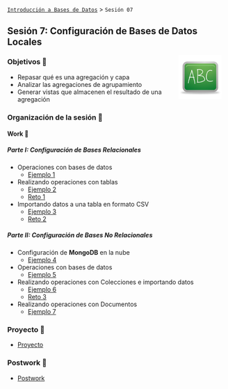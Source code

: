 [`Introducción a Bases de Datos`](../Readme.md) > `Sesión 07`

## Sesión 7: Configuración de Bases de Datos Locales

<img src="../imagenes/pizarron.png" align="right" height="100" width="100" hspace="10">

### Objetivos :dart:

- Repasar qué es una agregación y capa
- Analizar las agregaciones de agrupamiento
- Generar vistas que almacenen el resultado de una agregación

### Organización de la sesión :blue_book:

#### Work :muscle:

##### Parte I: Configuración de Bases Relacionales

- Operaciones con bases de datos
   - [Ejemplo 1](Ejemplo-01/Readme.md)
- Realizando operaciones con tablas
   - [Ejemplo 2](Ejemplo-02/Readme.md)
   - [Reto 1](Reto-01/Readme.md)
- Importando datos a una tabla en formato CSV
   - [Ejemplo 3](Ejemplo-03/Readme.md)
   - [Reto 2](Reto-02/Readme.md)

##### Parte II: Configuración de Bases No Relacionales

- Configuración de __MongoDB__ en la nube
   - [Ejemplo 4](Ejemplo-04/Readme.md)
- Operaciones con bases de datos
   - [Ejemplo 5](Ejemplo-05/Readme.md)
- Realizando operaciones con Colecciones e importando datos
   - [Ejemplo 6](Ejemplo-06/Readme.md)
   - [Reto 3](Reto-03/Readme.md)
- Realizando operaciones con Documentos
   - [Ejemplo 7](Ejemplo-07/Readme.md) 

### Proyecto :hammer:  
- [Proyecto](Proyecto/Readme.md)

### Postwork :memo:
- [Postwork](Postwork/Readme.md)
